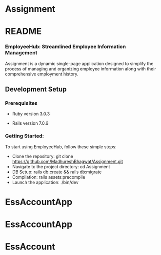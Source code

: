 # Assignment

# README

### EmployeeHub: Streamlined Employee Information Management

Assignment is a dynamic single-page application designed to simplify the process of managing and organizing employee information along with their comprehensive employment history.

## Development Setup

### Prerequisites

* Ruby version 3.0.3

* Rails version 7.0.6

### Getting Started:

To start using EmployeeHub, follow these simple steps:

- Clone the repository: git clone https://github.com/MadhureshBhagwat/Assignment.git
- Navigate to the project directory: cd Assignment
- DB Setup: rails db:create && rails db:migrate
- Compilation:  rails assets:precompile
- Launch the application: ./bin/dev
# EssAccountApp
# EssAccountApp
# EssAccount
